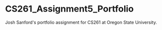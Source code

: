 # CS261_Assignment5_Portfolio
Josh Sanford's portfolio assignment for CS261 at Oregon State University.
